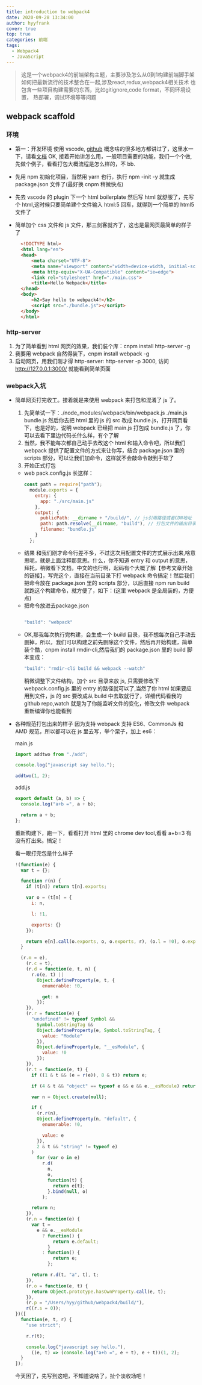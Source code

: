 ```yaml
---
title: introduction to webpack4
date: 2020-09-28 13:34:00
author: hyyfrank
cover: true
top: true
categories: 前端
tags:
  - Webpack4
  - JavaScript
---
```


> 这是一个webpack4的前端架构主题，主要涉及怎么从0到1构建前端脚手架
> 如何把最新流行的技术整合在一起,涉及react,redux,webpack4相关技术
> 也包含一些项目构建需要的东西，比如gitignore,code format，不同环境设置，
> 热部署，调试环境等等问题


## webpack scaffold

### 环境

  - 第一：开发环境
  使用 vscode, [github](https://github.com/hyyfrank/react_with_webpack) 概念啥的很多地方都讲过了，这里水一下，请看[文档](https://www.webpackjs.com/concepts/) OK, 接着开始讲怎么用，一般项目需要的功能，我们一个个做,先做个例子，看看打包大概流程是怎么样的，不 bb.
  - 先用 npm 初始化项目，当然用 yarn 也行，执行 npm -init -y 就生成 package.json 文件了(最好换 cnpm 稍微快点)
  - 先去 vscode 的 plugin 下一个 html boilerplate 然后写 html 就舒服了，先写个 html,这时候只要简单建个文件输入 html:5 回车，就得到一个简单的 html5 文件了
  - 简单加个 css 文件和 js 文件，那三剑客就齐了，这也是最网页最简单的样子了

      ```html
        <!DOCTYPE html>
        <html lang="en">
        <head>
            <meta charset="UTF-8">
            <meta name="viewport" content="width=device-width, initial-scale=1.0">
            <meta http-equiv="X-UA-Compatible" content="ie=edge">
            <link rel="stylesheet" href="./main.css">
            <title>Hello Webpack</title>
        </head>
        <body>
            <h2>Say hello to webpack4!</h2>
            <script src="./bundle.js"></script>
        </body>
        </html>
      ```

### http-server
  1. 为了简单看到 html 网页的效果，我们装个库：cnpm install http-server -g
  2. 我要用 webpack 自然得装下，cnpm install webpack -g
  3. 启动网页，用我们刚才得 http-server: http-server -p 3000, 访问 http://127.0.0.1:3000/ 就能看到简单页面
   
### webpack入坑

  - 简单网页打完收工。接着就是来使用 webpack 来打包和混淆了 js 了。

    1. 先简单试一下：./node_modules/webpack/bin/webpack.js ./main.js bundle.js
    然后你去把 html 里的 js 的 src 改成 bundle.js，打开网页看下，也是好的，说明 webpack 已经把 main.js 打包成 bundle.js 了，你可以去看下里边代码长什么样，有个了解
    2. 当然，我不能每次都自己动手去改这个 html 和输入命令吧，所以我们 webpack 提供了配置文件的方式来让你写，结合 package.json 里的 scripts 部分，可以让我们加命令，这样就不会敲命令敲到手软了
    3. 开始正式打包
      - web pack.config.js 长这样：
        ```javascript
        const path = require("path");
          module.exports = {
            entry: {
              app: "./src/main.js"
            },
            output: {
              publicPath: __dirname + "/build/", // js引用路径或者CDN地址
              path: path.resolve(__dirname, "build"), // 打包文件的输出目录
              filename: "bundle.js"
            }
          };
          ```
      - 结果
        和我们刚才命令行差不多，不过这次用配置文件的方式展示出来,啥意思呢，就是上面注释那意思。什么，你不知道 entry 和 output 的意思，拜托，稍微看下文档，中文的也行啊，起码有个大概了解【参考文章开始的链接】，写完这个，直接在当前目录下打 webpack 命令搞定！然后我们把命令放在 package.json 里的 scripts 部分，以后直接 npm run build 就跑这个构建命令，就方便了，如下：(这里 webpack 是全局装的，方便点)
    - 把命令放进去package.json
      ```javascript

      "build": "webpack"

      ```
    - OK,那我每次执行完构建，会生成一个 build 目录，我不想每次自己手动去删掉，所以，我们可以构建之前先删除这个文件，然后再开始构建，简单装个酷，cnpm install rmdir-cli,然后我们的 package.json 里的 build 脚本变成：
      ```javascript
      "build": "rmdir-cli build && webpack --watch"
      ```
      稍微调整下文件结构，加个 src 目录来放 js, 只需要修改下 webpack.config.js 里的 entry 的路径就可以了,当然了你 html 如果要应用到文件，js 的 src 要改成从 build 中去取就行了，详细代码看我的 github repo,watch 就是为了你能监听文件的变化，修改文件 webpack 重新编译你也能看到
- 各种规范打包出来的样子
  因为支持 webpack 支持 ES6、CommonJs 和 AMD 规范，所以都可以在 js 里去写，举个栗子，加上 es6：

  main.js

  ```javascript
  import addtwo from "./add";

  console.log("javascript say hello.");

  addtwo(1, 2);
  ```

  add.js

  ```javascript
  export default (a, b) => {
    console.log("a+b =", a + b);

    return a + b;
  };
  ```

  重新构建下，跑一下，看看打开 html 里的 chrome dev tool,看看 a+b=3 有没有打出来。搞定！

  看一眼打完包是什么样子

  ```javascript
  !(function(e) {
    var t = {};

    function r(n) {
      if (t[n]) return t[n].exports;

      var o = (t[n] = {
        i: n,

        l: !1,

        exports: {}
      });

      return e[n].call(o.exports, o, o.exports, r), (o.l = !0), o.exports;
    }

    (r.m = e),
      (r.c = t),
      (r.d = function(e, t, n) {
        r.o(e, t) ||
          Object.defineProperty(e, t, {
            enumerable: !0,

            get: n
          });
      }),
      (r.r = function(e) {
        "undefined" != typeof Symbol &&
          Symbol.toStringTag &&
          Object.defineProperty(e, Symbol.toStringTag, {
            value: "Module"
          }),
          Object.defineProperty(e, "__esModule", {
            value: !0
          });
      }),
      (r.t = function(e, t) {
        if ((1 & t && (e = r(e)), 8 & t)) return e;

        if (4 & t && "object" == typeof e && e && e.__esModule) return e;

        var n = Object.create(null);

        if (
          (r.r(n),
          Object.defineProperty(n, "default", {
            enumerable: !0,

            value: e
          }),
          2 & t && "string" != typeof e)
        )
          for (var o in e)
            r.d(
              n,
              o,
              function(t) {
                return e[t];
              }.bind(null, o)
            );

        return n;
      }),
      (r.n = function(e) {
        var t =
          e && e.__esModule
            ? function() {
                return e.default;
              }
            : function() {
                return e;
              };

        return r.d(t, "a", t), t;
      }),
      (r.o = function(e, t) {
        return Object.prototype.hasOwnProperty.call(e, t);
      }),
      (r.p = "/Users/hyy/github/webpack4/build/"),
      r((r.s = 0));
  })([
    function(e, t, r) {
      "use strict";

      r.r(t);

      console.log("javascript say hello."),
        ((e, t) => (console.log("a+b =", e + t), e + t))(1, 2);
    }
  ]);
  ```

  今天困了，先写到这吧，不知道说啥了，扯个淡收场吧！